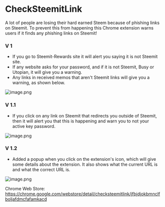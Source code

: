# CheckSteemitLink
A lot of people are losing their hard earned Steem because of phishing links on Steemit. To prevent this from happening this Chrome extension warns users if it finds any phishing links on Steemit! 

### V 1 

- If you go to Steemit-Rewards site it will alert you saying it is not Steemit site.
- If any website asks for your password, and if it is not Steemit, Busy or Utopian, it will give you a warning.
- Any links in received memos that aren't Steemit links will give you a warning, as shown below.

![image.png](https://res.cloudinary.com/hpiynhbhq/image/upload/v1520941170/xr58mad34ulza6tl66dv.png)

### V 1.1

- If you click on any link on Steemit that redirects you outside of Steemit, then it will alert you that this is happening and warn you to not your active key password.

![image.png](https://res.cloudinary.com/hpiynhbhq/image/upload/v1521272550/edhzz0ufxtvmajzzeukt.png)

### V 1.2

- Added a popup when you click on the extension's icon, which will give some details about the extension. It also shows what the current URL is and what the correct URL is. 

![image.png](https://res.cloudinary.com/hpiynhbhq/image/upload/v1521272736/zc6ai0kh1rffrcyzvmt4.png)

Chrome Web Store: https://chrome.google.com/webstore/detail/checksteemitlink/jfbjdjokbmnclfboljafdmcfafamkacd
